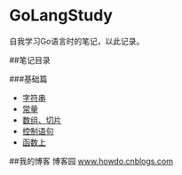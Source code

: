 GoLangStudy
===========

 自我学习Go语言时的笔记，以此记录。


##笔记目录
  
###基础篇

+ [字符串](https://github.com/devYu/GoLangStudy/blob/master/myNotes/string.md)
+ [常量](https://github.com/devYu/GoLangStudy/blob/master/myNotes/constant.md)
+ [数组、切片](https://github.com/devYu/GoLangStudy/blob/master/myNotes/arrayAndSlice.md)
+ [控制语句](https://github.com/devYu/GoLangStudy/blob/master/myNotes/controlStructures.md)
+ [函数上](https://github.com/devYu/GoLangStudy/blob/master/myNotes/function.md)




##我的博客
  博客园 www.howdo.cnblogs.com 
